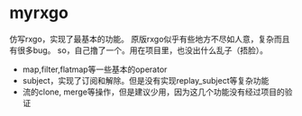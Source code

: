 # myrxgo
仿写rxgo，实现了最基本的功能。
原版rxgo似乎有些地方不尽如人意，复杂而且有很多bug。
so，自己撸了一个。用在项目里，也没出什么乱子（捂脸）。

- map,filter,flatmap等一些基本的operator
- subject，实现了订阅和解除。但是没有实现replay_subject等复杂功能
- 流的clone, merge等操作，但是建议少用，因为这几个功能没有经过项目的验证